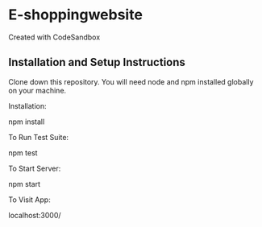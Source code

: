 # E-shoppingwebsite
Created with CodeSandbox

## Installation and Setup Instructions


Clone down this repository. You will need node and npm installed globally on your machine.

Installation:

npm install

To Run Test Suite:

npm test

To Start Server:

npm start

To Visit App:

localhost:3000/
